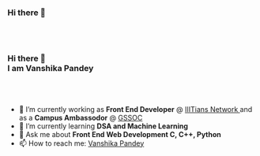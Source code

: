 ### Hi there 👋 

<!--
**vanshikapandey/vanshikapandey** is a ✨ _special_ ✨ repository because its `README.md` (this file) appears on your GitHub profile.

Here are some ideas to get you started:

- 🔭 I’m currently working on ...
- 🌱 I’m currently learning ...
- 👯 I’m looking to collaborate on ...
- 🤔 I’m looking for help with ...
- 💬 Ask me about ...
- 📫 How to reach me: ...
- 😄 Pronouns: ...
- ⚡ Fun fact: ...
-->
<br><br>
<h3>Hi there 👋 <br> I am Vanshika Pandey</h3><br><br>
<ul>
<li> 🔭 I’m currently working as <strong>Front End Developer</strong> @ <a href="https://iiitiansnetwork.com/">IIITians Network </a> and as a <strong>Campus Ambassodor</strong> @ <a href="https://gssoc.girlscript.tech/">GSSOC</a><br></li>
<li> 🌱 I’m currently learning <strong>DSA and Machine Learning </strong><br></li>
<li> 💬 Ask me about <strong>Front End Web Development C, C++, Python</strong><br></li>
<li> 📫 How to reach me: <a href="https://www.linkedin.com/in/vanshika-pandey-a590011a9">Vanshika Pandey</a><br></li>
</ul>
&nbsp;&nbsp;
